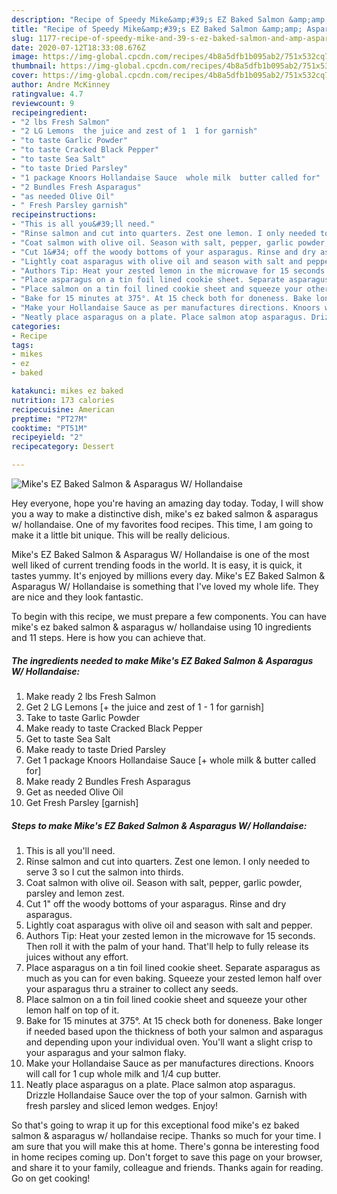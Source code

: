 ```yaml
---
description: "Recipe of Speedy Mike&amp;#39;s EZ Baked Salmon &amp;amp; Asparagus W/ Hollandaise"
title: "Recipe of Speedy Mike&amp;#39;s EZ Baked Salmon &amp;amp; Asparagus W/ Hollandaise"
slug: 1177-recipe-of-speedy-mike-and-39-s-ez-baked-salmon-and-amp-asparagus-w-hollandaise
date: 2020-07-12T18:33:08.676Z
image: https://img-global.cpcdn.com/recipes/4b8a5dfb1b095ab2/751x532cq70/mikes-ez-baked-salmon-asparagus-w-hollandaise-recipe-main-photo.jpg
thumbnail: https://img-global.cpcdn.com/recipes/4b8a5dfb1b095ab2/751x532cq70/mikes-ez-baked-salmon-asparagus-w-hollandaise-recipe-main-photo.jpg
cover: https://img-global.cpcdn.com/recipes/4b8a5dfb1b095ab2/751x532cq70/mikes-ez-baked-salmon-asparagus-w-hollandaise-recipe-main-photo.jpg
author: Andre McKinney
ratingvalue: 4.7
reviewcount: 9
recipeingredient:
- "2 lbs Fresh Salmon"
- "2 LG Lemons  the juice and zest of 1  1 for garnish"
- "to taste Garlic Powder"
- "to taste Cracked Black Pepper"
- "to taste Sea Salt"
- "to taste Dried Parsley"
- "1 package Knoors Hollandaise Sauce  whole milk  butter called for"
- "2 Bundles Fresh Asparagus"
- "as needed Olive Oil"
- " Fresh Parsley garnish"
recipeinstructions:
- "This is all you&#39;ll need."
- "Rinse salmon and cut into quarters. Zest one lemon. I only needed to serve 3 so I cut the salmon into thirds."
- "Coat salmon with olive oil. Season with salt, pepper, garlic powder, parsley and lemon zest."
- "Cut 1&#34; off the woody bottoms of your asparagus. Rinse and dry asparagus."
- "Lightly coat asparagus with olive oil and season with salt and pepper."
- "Authors Tip: Heat your zested lemon in the microwave for 15 seconds. Then roll it with the palm of your hand. That&#39;ll help to fully release its juices without any effort."
- "Place asparagus on a tin foil lined cookie sheet. Separate asparagus as much as you can for even baking. Squeeze your zested lemon half over your asparagus thru a strainer to collect any seeds."
- "Place salmon on a tin foil lined cookie sheet and squeeze your other lemon half on top of it."
- "Bake for 15 minutes at 375°. At 15 check both for doneness. Bake longer if needed based upon the thickness of both your salmon and asparagus and depending upon your individual oven. You&#39;ll want a slight crisp to your asparagus and your salmon flaky."
- "Make your Hollandaise Sauce as per manufactures directions. Knoors will call for 1 cup whole milk and 1/4 cup butter."
- "Neatly place asparagus on a plate. Place salmon atop asparagus. Drizzle Hollandaise Sauce over the top of your salmon. Garnish with fresh parsley and sliced lemon wedges. Enjoy!"
categories:
- Recipe
tags:
- mikes
- ez
- baked

katakunci: mikes ez baked 
nutrition: 173 calories
recipecuisine: American
preptime: "PT27M"
cooktime: "PT51M"
recipeyield: "2"
recipecategory: Dessert

---
```



![Mike&#39;s EZ Baked Salmon &amp; Asparagus W/ Hollandaise](https://img-global.cpcdn.com/recipes/4b8a5dfb1b095ab2/751x532cq70/mikes-ez-baked-salmon-asparagus-w-hollandaise-recipe-main-photo.jpg)

Hey everyone, hope you're having an amazing day today. Today, I will show you a way to make a distinctive dish, mike&#39;s ez baked salmon &amp; asparagus w/ hollandaise. One of my favorites food recipes. This time, I am going to make it a little bit unique. This will be really delicious.



Mike&#39;s EZ Baked Salmon &amp; Asparagus W/ Hollandaise is one of the most well liked of current trending foods in the world. It is easy, it is quick, it tastes yummy. It's enjoyed by millions every day. Mike&#39;s EZ Baked Salmon &amp; Asparagus W/ Hollandaise is something that I've loved my whole life. They are nice and they look fantastic.


To begin with this recipe, we must prepare a few components. You can have mike&#39;s ez baked salmon &amp; asparagus w/ hollandaise using 10 ingredients and 11 steps. Here is how you can achieve that.

<!--inarticleads1-->

##### The ingredients needed to make Mike&#39;s EZ Baked Salmon &amp; Asparagus W/ Hollandaise:

1. Make ready 2 lbs Fresh Salmon
1. Get 2 LG Lemons [+ the juice and zest of 1 - 1 for garnish]
1. Take to taste Garlic Powder
1. Make ready to taste Cracked Black Pepper
1. Get to taste Sea Salt
1. Make ready to taste Dried Parsley
1. Get 1 package Knoors Hollandaise Sauce [+ whole milk &amp; butter called for]
1. Make ready 2 Bundles Fresh Asparagus
1. Get as needed Olive Oil
1. Get  Fresh Parsley [garnish]




<!--inarticleads2-->

##### Steps to make Mike&#39;s EZ Baked Salmon &amp; Asparagus W/ Hollandaise:

1. This is all you&#39;ll need.
1. Rinse salmon and cut into quarters. Zest one lemon. I only needed to serve 3 so I cut the salmon into thirds.
1. Coat salmon with olive oil. Season with salt, pepper, garlic powder, parsley and lemon zest.
1. Cut 1&#34; off the woody bottoms of your asparagus. Rinse and dry asparagus.
1. Lightly coat asparagus with olive oil and season with salt and pepper.
1. Authors Tip: Heat your zested lemon in the microwave for 15 seconds. Then roll it with the palm of your hand. That&#39;ll help to fully release its juices without any effort.
1. Place asparagus on a tin foil lined cookie sheet. Separate asparagus as much as you can for even baking. Squeeze your zested lemon half over your asparagus thru a strainer to collect any seeds.
1. Place salmon on a tin foil lined cookie sheet and squeeze your other lemon half on top of it.
1. Bake for 15 minutes at 375°. At 15 check both for doneness. Bake longer if needed based upon the thickness of both your salmon and asparagus and depending upon your individual oven. You&#39;ll want a slight crisp to your asparagus and your salmon flaky.
1. Make your Hollandaise Sauce as per manufactures directions. Knoors will call for 1 cup whole milk and 1/4 cup butter.
1. Neatly place asparagus on a plate. Place salmon atop asparagus. Drizzle Hollandaise Sauce over the top of your salmon. Garnish with fresh parsley and sliced lemon wedges. Enjoy!




So that's going to wrap it up for this exceptional food mike&#39;s ez baked salmon &amp; asparagus w/ hollandaise recipe. Thanks so much for your time. I am sure that you will make this at home. There's gonna be interesting food in home recipes coming up. Don't forget to save this page on your browser, and share it to your family, colleague and friends. Thanks again for reading. Go on get cooking!
